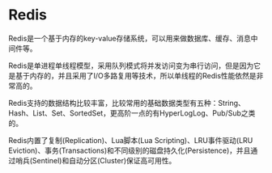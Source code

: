 # Redis

Redis是一个基于内存的key-value存储系统，可以用来做数据库、缓存、消息中间件等。

Redis是单进程单线程模型，采用队列模式将并发访问变为串行访问，但是因为它是基于内存的，并且采用了I/O多路复用等技术，所以单线程的Redis性能依然是非常高的。

Redis支持的数据结构比较丰富，比较常用的基础数据类型有五种：String、Hash、List、Set、SortedSet，更高阶一点的有HyperLogLog、Pub/Sub之类的。

Redis内置了复制(Replication)、Lua脚本(Lua Scripting)、LRU事件驱动(LRU Eviction)、事务(Transactions)和不同级别的磁盘持久化(Persistence)，并且通过哨兵(Sentinel)和自动分区(Cluster)保证高可用性。


